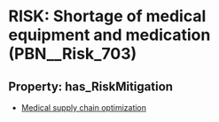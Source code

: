 # RISK: __Shortage of medical equipment and medication__ (PBN__Risk_703)

## Property: has_RiskMitigation

* [Medical supply chain optimization](PBN__RiskMitigation_968)

